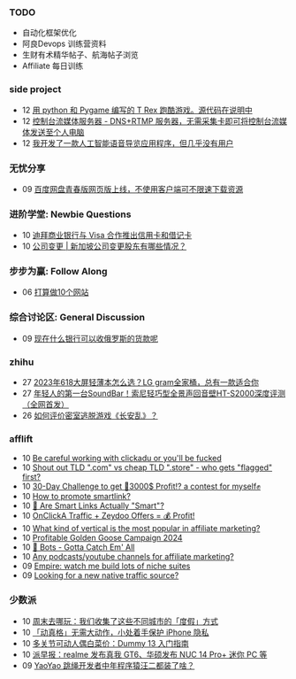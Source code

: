 ### TODO
-  自动化框架优化
-  阿良Devops 训练营资料
-  生财有术精华帖子、航海帖子浏览
-  Affiliate 每日训练

### side project
<!-- sideproject:START -->
-  12 [用 python 和 Pygame 编写的 T Rex 跑酷游戏。源代码在说明中](https://www.youtube.com/watch?v=pZySIXSelCA)
-  12 [控制台流媒体服务器 - DNS+RTMP 服务器，无需采集卡即可将控制台流媒体发送至个人电脑](https://github.com/Aioros/console-streaming-server)
-  12 [我开发了一款人工智能语音导览应用程序，但几乎没有用户](https://www.reddit.com/r/SideProject/comments/18gpp0e/ive_built_an_ai_audio_tour_app_but_have_almost_no/)<!-- sideproject:END -->


### 无忧分享
<!-- ruyo:START -->
-  09 [百度网盘青春版网页版上线，不使用客户端可不限速下载资源](https://51.ruyo.net/18709.html)<!-- ruyo:END -->

### 进阶学堂: Newbie Questions
<!-- advertcn1:START -->
-  10 [迪拜商业银行与 Visa 合作推出信用卡和借记卡](https://www.advertcn.com/thread-115667-1-1.html)
-  10 [公司变更 | 新加坡公司变更股东有哪些情况？](https://www.advertcn.com/thread-115666-1-1.html)<!-- advertcn1:END -->

### 步步为赢: Follow Along
<!-- advertcn2:START -->
-  06 [打算做10个网站](https://www.advertcn.com/thread-115247-1-1.html)<!-- advertcn2:END -->

### 综合讨论区: General Discussion
<!-- advertcn3:START -->
-  09 [现在什么银行可以收俄罗斯的货款呢](https://www.advertcn.com/thread-115652-1-1.html)<!-- advertcn3:END -->


### zhihu
<!-- zhihu:START -->
-  27 [2023年618大屏轻薄本怎么选？LG gram全家桶，总有一款适合你](http://zhuanlan.zhihu.com/p/632641888?utm_campaign=rss&utm_medium=rss&utm_source=rss&utm_content=title)
-  27 [年轻人的第一台SoundBar！索尼轻巧型全景声回音壁HT-S2000深度评测（全网首发）](http://zhuanlan.zhihu.com/p/630990296?utm_campaign=rss&utm_medium=rss&utm_source=rss&utm_content=title)
-  26 [如何评价密室逃脱游戏《长安乱》？](http://www.zhihu.com/question/563950552/answer/3045961312?utm_campaign=rss&utm_medium=rss&utm_source=rss&utm_content=title)<!-- zhihu:END -->

### afflift
<!-- afflift:START -->
-  10 [Be careful working with clickadu or you&#39;ll be fucked](https://afflift.com/f/threads/be-careful-working-with-clickadu-or-youll-be-fucked.13432/)
-  10 [Shout out TLD &quot;.com&quot; vs cheap TLD &quot;.store&quot;  - who gets &quot;flagged&quot; first?](https://afflift.com/f/threads/shout-out-tld-com-vs-cheap-tld-store-who-gets-flagged-first.13429/)
-  10 [30-Day Challenge to get 🎯3000$ Profit⁉ a contest for myself✊](https://afflift.com/f/threads/30-day-challenge-to-get-%F0%9F%8E%AF3000-profit%E2%81%89-a-contest-for-myself%E2%9C%8A.9419/)
-  10 [How to promote smartlink?](https://afflift.com/f/threads/how-to-promote-smartlink.13430/)
-  10 [🧠 Are Smart Links Actually &quot;Smart&quot;?](https://afflift.com/f/threads/%F0%9F%A7%A0-are-smart-links-actually-smart.13431/)
-  10 [OnClickA Traffic + Zeydoo Offers = 💰 Profit!](https://afflift.com/f/threads/onclicka-traffic-zeydoo-offers-%F0%9F%92%B0-profit.13428/)
-  10 [What kind of vertical is the most popular in affiliate marketing?](https://afflift.com/f/threads/what-kind-of-vertical-is-the-most-popular-in-affiliate-marketing.13426/)
-  10 [Profitable Golden Goose Campaign 2024](https://afflift.com/f/threads/profitable-golden-goose-campaign-2024.13405/)
-  10 [🤖 Bots - Gotta Catch Em&#39; All](https://afflift.com/f/threads/%F0%9F%A4%96-bots-gotta-catch-em-all.6693/)
-  10 [Any podcasts/youtube channels for affiliate marketing?](https://afflift.com/f/threads/any-podcasts-youtube-channels-for-affiliate-marketing.13425/)
-  09 [Empire: watch me build lots of niche suites](https://afflift.com/f/threads/empire-watch-me-build-lots-of-niche-suites.13342/)
-  09 [Looking for a new native traffic source?](https://afflift.com/f/threads/looking-for-a-new-native-traffic-source.12647/)<!-- afflift:END -->

### 少数派
<!-- sspai:START -->
-  10 [周末去哪玩：我们收集了这些不同城市的「度假」方式](https://sspai.com/post/90103)
-  10 [「动真格」无需大动作，小处着手保护 iPhone 隐私](https://sspai.com/post/79967)
-  10 [多关节可动人偶白菜价：Dummy 13 入门指南](https://sspai.com/post/90185)
-  10 [派早报：realme 发布真我 GT6、华硕发布 NUC 14 Pro+ 迷你 PC 等](https://sspai.com/post/90344)
-  09 [YaoYao 跳绳开发者中年程序猿汪二都装了啥？](https://sspai.com/prime/story/zhuanglesha-240709)<!-- sspai:END -->

